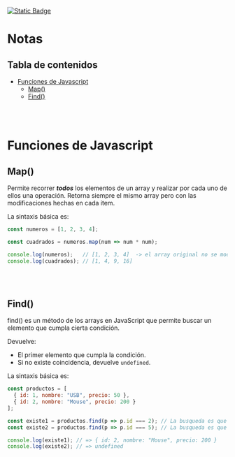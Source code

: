 [![Static Badge](https://img.shields.io/badge/volver-blue?style=for-the-badge)](https://github.com/christian-herrera/curso-react)

<h1>Notas</h1>
<h2>Tabla de contenidos</h2>

- [Funciones de Javascript](#funciones-de-javascript)
  - [Map()](#map)
  - [Find()](#find)

<br><br>


# Funciones de Javascript
## Map()
Permite recorrer ***todos*** los elementos de un array y realizar por cada uno de ellos una operación. Retorna siempre el mismo array pero con las modificaciones hechas en cada item.

La sintaxis básica es:
```js
const numeros = [1, 2, 3, 4];

const cuadrados = numeros.map(num => num * num);

console.log(numeros);   // [1, 2, 3, 4]  -> el array original no se modificó
console.log(cuadrados); // [1, 4, 9, 16]
```

<br><br>

## Find()
find() es un método de los arrays en JavaScript que permite buscar un elemento que cumpla cierta condición.

Devuelve:
- El primer elemento que cumpla la condición.
- Si no existe coincidencia, devuelve `undefined`.

La sintaxis básica es:
```js
const productos = [
  { id: 1, nombre: "USB", precio: 50 },
  { id: 2, nombre: "Mouse", precio: 200 }
];

const existe1 = productos.find(p => p.id === 2); // La busqueda es que el item, tenga `id` = 2
const existe2 = productos.find(p => p.id === 5); // La busqueda es que el item, tenga `id` = 5

console.log(existe1); // => { id: 2, nombre: "Mouse", precio: 200 }
console.log(existe2); // => undefined
```

